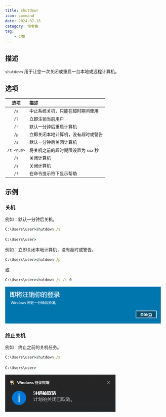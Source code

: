 ```yaml
---
title: shutdown
icon: command
date: 2024-07-16
category: 命令集
tag:
    - CMD
---
```


## 描述

`shutdown` 用于让您一次关闭或重启一台本地或远程计算机。

## 选项

|  选项  |  描述  |
|  :----:  |  :----  |
|  `/a`  |  中止系统关机，只能在超时期间使用  |
|  `/l`  |  立即注销当前用户  |
|  `/r`  |  默认一分钟后重启计算机  |
|  `/p`  |  立即关闭本地计算机，没有超时或警告  |
|  `/s`  |  默认一分钟后关闭计算机  |
|  `/t <num>`  |  将关机之前的超时期限设置为 `xxx` 秒  |
|  `/s`  |  关闭计算机  |
|  `/s`  |  关闭计算机  |
|  `/?`  |  在命令提示符下显示帮助  |

## 示例

### 关机

例如：默认一分钟后关机。

```cmd
C:\Users\user>shutdown /s

C:\Users\user>
```

例如：立即关闭本地计算机，没有超时或警告。

```cmd
C:\Users\user>shutdown /p
```

或

```cmd
C:\Users\user>shutdown /s /t 0
```

![关机](./assets/shutdown01.jpg)

### 终止关机

例如：终止之前的关机任务。

```cmd
C:\Users\user>shutdown /a

C:\Users\user>
```

![终止关机](./assets/shutdown02.jpg)

